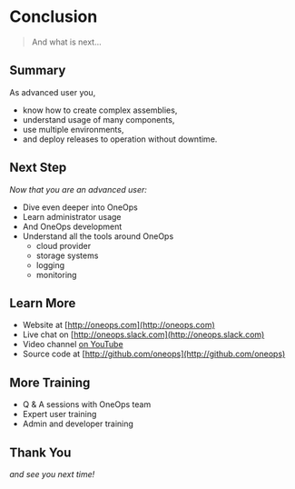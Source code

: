 # Conclusion

> And what is next...


## Summary

As advanced user you,

- know how to create complex assemblies,
- understand usage of many components,
- use multiple environments,
- and deploy releases to operation without downtime.


## Next Step

<em class="yellow">Now that you are an advanced user:</em>

- Dive even deeper into OneOps
- Learn administrator usage
- And OneOps development
- Understand all the tools around OneOps
  - cloud provider
  - storage systems
  - logging
  - monitoring


## Learn More

- Website at [http://oneops.com](http://oneops.com)
- Live chat on [http://oneops.slack.com](http://oneops.slack.com)
- Video channel [on YouTube](https://www.youtube.com/channel/UCajgVCGqZ2M9RhULR8Q5Iww)
- Source code at [http://github.com/oneops](http://github.com/oneops)


## More Training

- Q & A sessions with OneOps team
- Expert user training
- Admin and developer training


## Thank You

<em class="yellow">and see you next time!</em>
